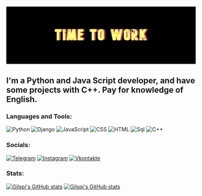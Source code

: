 [![Header](https://github.com/gilspi/gilspi/blob/master/assets/header.png)](https://www.instagram.com/timocrus/)

## I'm a Python and Java Script developer, and have some projects with C++. Pay for knowledge of English.

### Languages and Tools:
![Python](https://img.shields.io/badge/-Python-090909?logo=Python&logoColor=8fce00)
![Django](https://img.shields.io/badge/-Django-090909?logo=django&logoColor=38761d)
![JavaScript](https://img.shields.io/badge/-JavaScript-090909?logo=JavaScript&logoColor=E9D54D)
![CSS](https://img.shields.io/badge/-Css-090909?logo=CSS&logoColor=c90076)
![HTML](https://img.shields.io/badge/-Html-090909?logo=HTML&logoColor=ff8b00)
![Sql](https://img.shields.io/badge/-Sql-090909?logo=mysql&logoColor=00648B)
![C++](https://img.shields.io/badge/-C++-090909?logo=C%2b%2b&logoColor=6296CC)

### Socials:
[![Telegram](https://img.shields.io/badge/-Telegram-090909?style=for-the-badge&logo=telegram&logoColor=27A0D9)](https://t.me/billliondolllars)
[![Instagram](https://img.shields.io/badge/-Instagram-090909?style=for-the-badge&logo=instagram&logoColor=B4068E)](https://www.instagram.com/timocrus)
[![Vkontakte](https://img.shields.io/badge/-Vkontakte-090909?style=for-the-badge&logo=Vk&logoColor=4F7DB3)](https://vk.com/timocruz)

### Stats:
[![Gilspi's GitHub stats](https://github-readme-stats.vercel.app/api?username=gilspi&hide=contribs,prs&count_private=true&show_icons=true&theme=merko)](https://github.com/gilspi/js-training-project)
[![Gilspi's GitHub stats](https://github-readme-stats.vercel.app/api?username=gilspi&hide=contribs,prs&count_private=true&show_icons=true&theme=merko)](https://github.com/gilspi/django_training_website)